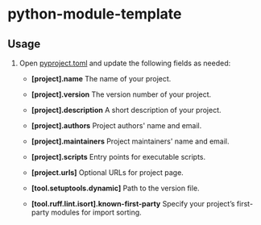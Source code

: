 # python-module-template

## Usage

1. Open [pyproject.toml](pyproject.toml) and update the following fields as needed:

   - **[project].name**
     The name of your project.

   - **[project].version**
     The version number of your project.

   - **[project].description**
     A short description of your project.

   - **[project].authors**
     Project authors' name and email.

   - **[project].maintainers**
     Project maintainers' name and email.

   - **[project].scripts**
     Entry points for executable scripts.

   - **[project.urls]**
     Optional URLs for project page.

   - **[tool.setuptools.dynamic]**
     Path to the version file.

   - **[tool.ruff.lint.isort].known-first-party**
     Specify your project’s first-party modules for import sorting.

